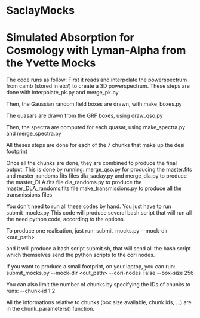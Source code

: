 # SaclayMocks
# Simulated Absorption for Cosmology with Lyman-Alpha from the Yvette Mocks


The code runs as follow:
First it reads and interpolate the powerspectrum from camb (stored in etc/) to create a 3D powerspectrum.
These steps are done with interpolate_pk.py and merge_pk.py

Then, the Gaussian random field boxes are drawn, with make_boxes.py

The quasars are drawn from the GRF boxes, using draw_qso.py

Then, the spectra are computed for each quasar, using make_spectra.py and merge_spectra.py

All theses steps are done for each of the 7 chunks that make up the desi footprint

Once all the chunks are done, they are combined to produce the final output. This is done by running:
merge_qso.py for producing the master.fits and master_randoms.fits files
dla_saclay.py and merge_dla.py to produce the master_DLA.fits file
dla_randoms.py to produce the master_DLA_randoms.fits file
make_transmissions.py to produce all the transmissions files



You don't need to run all these codes by hand. You just have to run submit_mocks.py
This code will produce several bash script that will run all the need python code, according to the options.

To produce one realisation, just run:
submit_mocks.py --mock-dir <out_path>

and it will produce a bash script submit.sh, that will send all the bash script which themselves send the python scripts to the cori nodes.


If you want to produce a small footprint, on your laptop, you can run:
submit_mocks.py --mock-dir <out_path> --cori-nodes False --box-size 256

You can also limit the number of chunks by specifying the IDs of chunks to runs:
--chunk-id 1 2

All the informations relative to chunks (box size available, chunk ids, ...) are in the chunk_parameters() function.
